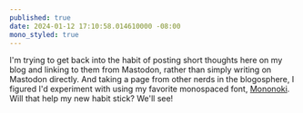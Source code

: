 ```yaml
---
published: true
date: 2024-01-12 17:10:58.014610000 -08:00
mono_styled: true
---
```


I'm trying to get back into the habit of posting short thoughts here on my blog and linking to them from Mastodon, rather than simply writing on Mastodon directly. And taking a page from other nerds in the blogosphere, I figured I'd experiment with using my favorite monospaced font, [Mononoki](http://madmalik.github.io/mononoki/). Will that help my new habit stick? We'll see!